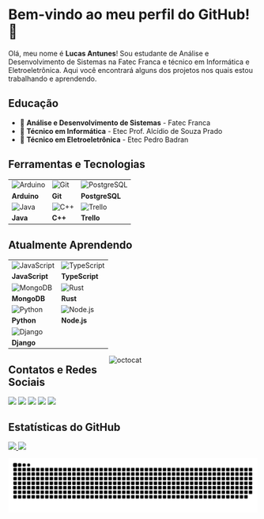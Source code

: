 # Bem-vindo ao meu perfil do GitHub! 👋

Olá, meu nome é **Lucas Antunes**! Sou estudante de Análise e Desenvolvimento de Sistemas na Fatec Franca e técnico em Informática e Eletroeletrônica. Aqui você encontrará alguns dos projetos nos quais estou trabalhando e aprendendo.

## Educação

- 🌱 **Análise e Desenvolvimento de Sistemas** - Fatec Franca
- 🏫 **Técnico em Informática** - Etec Prof. Alcídio de Souza Prado
- 🏫 **Técnico em Eletroeletrônica** - Etec Pedro Badran

## Ferramentas e Tecnologias

|   |   |   |
|---|---|---|
| ![Arduino](https://cdn.jsdelivr.net/gh/devicons/devicon@latest/icons/arduino/arduino-original-wordmark.svg) | ![Git](https://cdn.jsdelivr.net/gh/devicons/devicon@latest/icons/git/git-original-wordmark.svg) | ![PostgreSQL](https://cdn.jsdelivr.net/gh/devicons/devicon@latest/icons/postgresql/postgresql-original-wordmark.svg) |
| **Arduino** | **Git** | **PostgreSQL** |
| ![Java](https://cdn.jsdelivr.net/gh/devicons/devicon@latest/icons/java/java-original.svg) | ![C++](https://cdn.jsdelivr.net/gh/devicons/devicon@latest/icons/cplusplus/cplusplus-original.svg) | ![Trello](https://cdn.jsdelivr.net/gh/devicons/devicon@latest/icons/trello/trello-original.svg) |
| **Java** | **C++** | **Trello** |

## Atualmente Aprendendo

|   |   |
|---|---|
| ![JavaScript](https://cdn.jsdelivr.net/gh/devicons/devicon@latest/icons/javascript/javascript-original.svg) | ![TypeScript](https://cdn.jsdelivr.net/gh/devicons/devicon@latest/icons/typescript/typescript-original.svg) |
| **JavaScript** | **TypeScript** |
| ![MongoDB](https://cdn.jsdelivr.net/gh/devicons/devicon@latest/icons/mongodb/mongodb-original-wordmark.svg) | ![Rust](https://cdn.jsdelivr.net/gh/devicons/devicon@latest/icons/rust/rust-original.svg) |
| **MongoDB** | **Rust** |
| ![Python](https://cdn.jsdelivr.net/gh/devicons/devicon@latest/icons/python/python-original-wordmark.svg) | ![Node.js](https://cdn.jsdelivr.net/gh/devicons/devicon@latest/icons/nodejs/nodejs-original-wordmark.svg) |
| **Python** | **Node.js** |
| ![Django](https://cdn.jsdelivr.net/gh/devicons/devicon@latest/icons/django/django-plain.svg) |   |
| **Django** |   |

<img src="https://i.ibb.co/TM71zJz/octocat-1709493324232.png" alt="octocat" width="300" align="right">

## Contatos e Redes Sociais

<div>
<a href="https://instagram.com/lucas_cleiton" target="_blank"><img src="https://img.shields.io/badge/-Instagram-%23E4405F?style=for-the-badge&logo=instagram&logoColor=white"></a>
<a href="https://www.twitch.tv/ldelucao" target="_blank"><img src="https://img.shields.io/badge/Twitch-9146FF?style=for-the-badge&logo=twitch&logoColor=white"></a>
<a href="mailto:cleiton.lucas416@gmail.com"><img src="https://img.shields.io/badge/Gmail-D14836?style=for-the-badge&logo=gmail&logoColor=white"></a>
<a href="https://www.linkedin.com/in/lucas-antunes-69577b183/" target="_blank"><img src="https://img.shields.io/badge/-LinkedIn-%230077B5?style=for-the-badge&logo=linkedin&logoColor=white"></a>
<a href="https://twitter.com/LdeLucao" target="_blank"><img src="https://img.shields.io/badge/Twitter-1DA1F2?style=for-the-badge&logo=twitter&logoColor=white"></a>
</div>

## Estatísticas do GitHub

<div>
<a href="https://github.com/lusc451">
<img src="https://github-readme-stats.vercel.app/api/top-langs/?username=lusc451&layout=compact&langs_count=7&theme=dracula" />
<img src="https://github-readme-stats.vercel.app/api?username=lusc451&show_icons=true&theme=dracula&include_all_commits=true&count_private=true"/>
</div>

![Snake animation](https://raw.githubusercontent.com/Platane/snk/output/github-contribution-grid-snake.svg)
